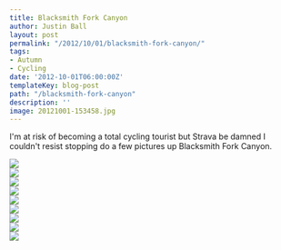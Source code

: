 ```yaml
---
title: Blacksmith Fork Canyon
author: Justin Ball
layout: post
permalink: "/2012/10/01/blacksmith-fork-canyon/"
tags:
- Autumn
- Cycling
date: '2012-10-01T06:00:00Z'
templateKey: blog-post
path: "/blacksmith-fork-canyon"
description: ''
image: 20121001-153458.jpg
---
```


I'm at risk of becoming a total cycling tourist but Strava be damned I couldn't resist stopping do a few pictures up Blacksmith Fork Canyon.

<div class="image-grid small-image-grid">
  <div class="post-images">
    <img src="20121001-153458.jpg" />
  </div>
  <div class="post-images">
    <img src="20121001-153524.jpg" />
  </div>
  <div class="post-images">
    <img src="20121001-153536.jpg" />
  </div>
  <div class="post-images">
    <img src="20121001-153546.jpg" />
  </div>
  <div class="post-images">
    <img src="20121001-153559.jpg" />
  </div>
  <div class="post-images">
    <img src="20121001-153611.jpg" />
  </div>
  <div class="post-images">
    <img src="20121001-153620.jpg" />
  </div>
  <div class="post-images">
    <img src="20121001-153633.jpg" />
  </div>
  <div class="post-images">
    <img src="20121001-153652.jpg" />
  </div>
</div>
